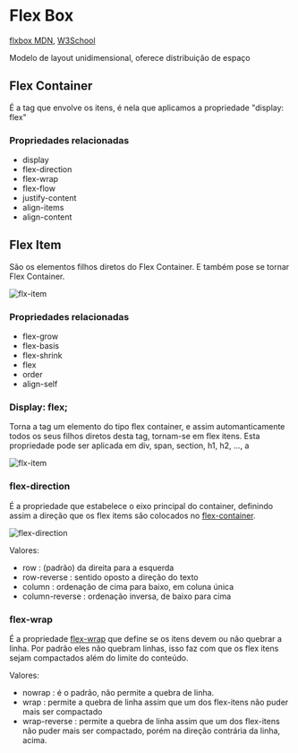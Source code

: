 # Flex Box

[flxbox MDN](https://developer.mozilla.org/en-US/docs/Web/CSS/CSS_Flexible_Box_Layout/Basic_Concepts_of_Flexbox), [W3School](https://www.w3schools.com/css/css3_flexbox.asp)

Modelo de layout unidimensional, oferece distribuição de espaço

## Flex Container
É a tag que envolve os itens, é nela que aplicamos a propriedade "display: flex"

### Propriedades relacionadas
- display
- flex-direction
- flex-wrap
- flex-flow
- justify-content
- align-items
- align-content


## Flex Item

São os elementos filhos diretos do Flex Container. E também pose se tornar Flex Container.


![flx-item](https://encrypted-tbn0.gstatic.com/images?q=tbn:ANd9GcRKQML4QVgTsqFV75YHn0eXWsACisYFv3Jq7A&usqp=CAU)


### Propriedades relacionadas

- flex-grow
- flex-basis
- flex-shrink
- flex
- order
- align-self

### Display: flex;

Torna a tag um elemento do tipo flex container, e assim automanticamente todos os seus filhos diretos desta tag, tornam-se em flex itens. Esta propriedade pode ser aplicada em div, span, section, h1, h2, ..., a

![flx-item](https://encrypted-tbn0.gstatic.com/images?q=tbn:ANd9GcRKQML4QVgTsqFV75YHn0eXWsACisYFv3Jq7A&usqp=CAU)


### flex-direction

É a propriedade que estabelece o eixo principal do container, definindo assim a direção que os flex items são colocados no [flex-container](https://developer.mozilla.org/pt-BR/docs/Web/CSS/flex-direction).

![flex-direction](https://res.cloudinary.com/practicaldev/image/fetch/s----O5J3PQ--/c_limit%2Cf_auto%2Cfl_progressive%2Cq_auto%2Cw_880/https://dev-to-uploads.s3.amazonaws.com/i/4jkkaafn2ef4osrtmhyg.png)

Valores:
- row : (padrão) da direita para a esquerda
- row-reverse : sentido oposto a direção do texto
- column : ordenação de cima para baixo, em coluna única
- column-reverse : ordenação inversa, de baixo para cima

### flex-wrap

É a propriedade [flex-wrap](https://developer.mozilla.org/pt-BR/docs/Web/CSS/flex-wrap) que define se os itens devem ou não quebrar a linha. Por padrão eles não quebram linhas, isso faz com que os flex itens sejam compactados além do limite do conteúdo.

Valores:
- nowrap : é o padrão, não permite a quebra de linha.
- wrap : permite a quebra de linha assim que um dos flex-itens não puder mais ser compactado
- wrap-reverse : permite a quebra de linha assim que um dos flex-itens não puder mais ser compactado, porém na direção contrária da linha, acima.
